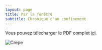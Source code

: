 ```yaml
---
layout: page
title: Par la fenêtre
subtitle: Chronique d'un confinement
---
```


                
Vous pouvez télecharger le PDF complet [ici]().

![Crepe](/images/fenetres/thumbs/jean.dupont.1.jpg?style=centerme)


